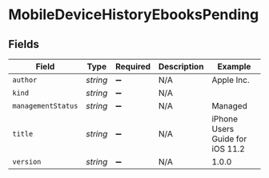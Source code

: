 # MobileDeviceHistoryEbooksPending


## Fields

| Field                           | Type                            | Required                        | Description                     | Example                         |
| ------------------------------- | ------------------------------- | ------------------------------- | ------------------------------- | ------------------------------- |
| `author`                        | *string*                        | :heavy_minus_sign:              | N/A                             | Apple Inc.                      |
| `kind`                          | *string*                        | :heavy_minus_sign:              | N/A                             |                                 |
| `managementStatus`              | *string*                        | :heavy_minus_sign:              | N/A                             | Managed                         |
| `title`                         | *string*                        | :heavy_minus_sign:              | N/A                             | iPhone Users Guide for iOS 11.2 |
| `version`                       | *string*                        | :heavy_minus_sign:              | N/A                             | 1.0.0                           |